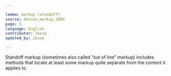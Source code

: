 ```yaml
---

lemma: markup (standoff)
source: derose_markup_2004
page: 5
language: English
contributor: Jesse
updated_by: Jesse

---
```

Standoff markup (sometimes also called “out of line” markup) includes methods that locate at least some markup quite separate from the content it applies to.
